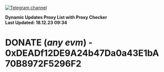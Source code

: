 [![Telegram channel](https://img.shields.io/endpoint?url=https://runkit.io/damiankrawczyk/telegram-badge/branches/master?url=https://t.me/n4z4v0d)](https://t.me/n4z4v0d) 

**Dynamic Updates Proxy List with Proxy Checker**  
**Last Updated: 18.12.23 09:34**

# DONATE (_any evm_) - 0xDEADf12DE9A24b47Da0a43E1bA70B8972F5296F2
